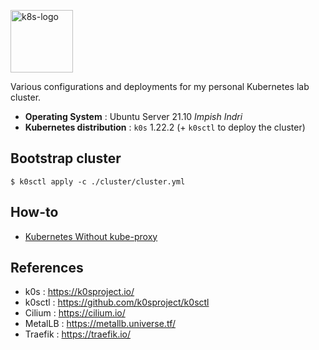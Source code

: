 <p><img src="https://upload.wikimedia.org/wikipedia/commons/thumb/6/67/Kubernetes_logo.svg/2560px-Kubernetes_logo.svg.png" alt="k8s-logo" title="k8s" align="top" height=100 /></p>

Various configurations and deployments for my personal Kubernetes lab cluster.

* **Operating System** : Ubuntu Server 21.10 *Impish Indri*
* **Kubernetes distribution** : `k0s` 1.22.2 (+ `k0sctl` to deploy the cluster)

## Bootstrap cluster

```shell
$ k0sctl apply -c ./cluster/cluster.yml
```
## How-to

* [Kubernetes Without kube-proxy](https://docs.cilium.io/en/v1.10/gettingstarted/kubeproxy-free/)

## References
* k0s : https://k0sproject.io/
* k0sctl : https://github.com/k0sproject/k0sctl
* Cilium : https://cilium.io/
* MetalLB : https://metallb.universe.tf/
* Traefik : https://traefik.io/
